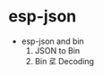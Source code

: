 # esp-json

* esp-json and bin       
    1. JSON to Bin          
    2. Bin 로 Decoding            

